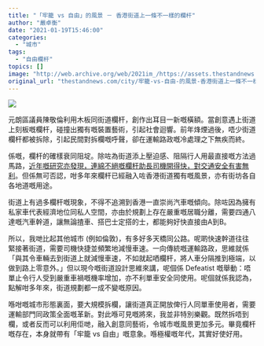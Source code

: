 ```yaml
---
title: "「牢籠 vs 自由」的風景 － 香港街道上一條不一樣的欄杆"
author: "嚴卓衡"
date: "2021-01-19T15:46:00"
categories:
  - "城市"
tags:
  - "自由欄杆"
topics: []
image: "http://web.archive.org/web/2021im_/https://assets.thestandnews.com/media/photos/140554940_433798777857208_1398495897513614471_n_dtwQB_iGXdqvT.jpg"
original_url: "thestandnews.com/city/牢籠-vs-自由-的風景-香港街道上一條不一樣的欄杆"
---
```

![](http://web.archive.org/web/2021im_/https://assets.thestandnews.com/media/photos/140554940_433798777857208_1398495897513614471_n_dtwQB_iGXdqvT.jpg)

元朗區議員陳敬倫利用木板同街道欄杆，創作出耳目一新嘅橫額。當創意遇上街道上刻板嘅欄杆，碰撞出獨有嘅裝置藝術，引起社會迴響。前年烽煙過後，唔少街道欄杆都被拆除，引起民間對拆欄嘅呼聲，卻在運輸路政嘅冷處理之下無疾而終。

係嘅，欄杆的確樣衰同阻埞。除咗為街道添上壓迫感、阻隔行人用最直接嘅方法過馬路，[近年嘅研究亦發現，連綿不絕嘅欄杆助長司機開得快，對交通安全有害無利](http://web.archive.org/web/20211229092830/https://bit.ly/39FEsTc)。但係無可否認，咁多年來欄杆已經融入咗香港街道獨有嘅風景，亦有街坊各自各地道嘅用途。

街道上有過多欄杆嘅現象，不得不追溯到香港一直崇尚汽車嘅傾向。除咗因為擁有私家車代表經濟地位同私人空間，亦由於規劃上存在嚴重嘅居職分離，需要四通八達嘅汽車幹道，讓無論揸車、搭巴士定搭的士，都能夠好快直接由A到B。

所以，我哋比起其他城市 (例如倫敦)，有多好多天橋同公路。呢啲快速幹道往往緊接著街道，需要司機快捷並頻繁地減慢車速。一向傳統嘅運輸路政，思維就係「與其令車輛去到街道上就減慢車速，不如就起哂欄杆，將人車分隔推到極端，以做到路上零意外。」但以現今嘅街道設計思維來講，呢個係 Defeatist 嘅舉動：唔單止令行人受到嚴重車禍嘅機率增加，亦不利單車安全同使用。呢個就係我認為，點解咁多年來，街道規劃都一成不變嘅原因。

喺咁嘅城市形態裏面，要大規模拆欄，讓街道真正開放俾行人同單車使用者，需要運輸部門同政策全面嘅革新。對此喺可見嘅將來，我並非特別樂觀。既然拆唔到欄，或者反而可以利用佢哋，融入創意同藝術，令城市嘅風景更加多元。畢竟欄杆嘅存在，本身就帶有「牢籠 vs 自由」嘅意象。喺極權嘅年代，其實好使好用。